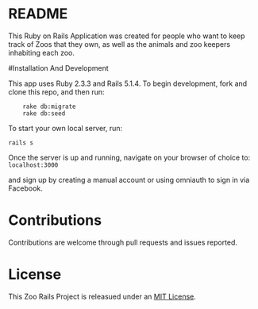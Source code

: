 # README

This Ruby on Rails Application was created for people who want to keep track of Zoos that they own, as well as the animals and zoo keepers inhabiting each zoo.

#Installation And Development

This app uses Ruby 2.3.3 and Rails 5.1.4. To begin development, fork and clone this repo, and then run:

``` bundle install
    rake db:migrate
    rake db:seed 
```

To start your own local server, run:

``` rails s ```

Once the server is up and running, navigate on your browser of choice to:
    ```localhost:3000```

and sign up by creating a manual account or using omniauth to sign in via Facebook. 

# Contributions
Contributions are welcome through pull requests and issues reported.

# License
This Zoo Rails Project is releasued under an [MIT License](../zoo_rails_project/LICENSE).

